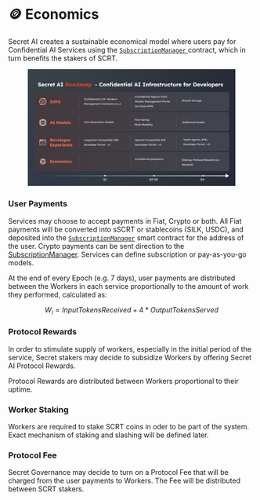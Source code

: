 # 🪙 Economics

Secret AI creates a sustainable economical model where users pay for Confidential AI Services using the [`SubscriptionManager` ](https://docs.scrt.network/secret-network-documentation/claive-ai/smart-contract-reference/subscriptionmanager)contract,  which in turn benefits the stakers of SCRT.&#x20;

<figure><img src="../.gitbook/assets/Secret Network Roadmap 2025.png" alt=""><figcaption></figcaption></figure>

### User Payments

Services may choose to accept payments in Fiat, Crypto or both. All Fiat payments will be converted into sSCRT or stablecoins (SILK, USDC), and deposited into the [`SubscriptionManager`](https://docs.scrt.network/secret-network-documentation/claive-ai/smart-contract-reference/subscriptionmanager) smart contract for the address of the user. Crypto payments can be sent direction to the [SubscriptionManager](https://docs.scrt.network/secret-network-documentation/claive-ai/smart-contract-reference/subscriptionmanager). Services can define subscription or pay-as-you-go models.

At the end of every Epoch (e.g. 7 days), user payments are distributed between the Workers in each service proportionally to the amount of work they performed, calculated as:

$$
W_i = Input Tokens Received + 4 * Output Tokens Served
$$

### Protocol Rewards

In order to stimulate supply of workers, especially in the initial period of the service, Secret stakers may decide to subsidize Workers by offering Secret AI Protocol Rewards.&#x20;

Protocol Rewards are distributed between Workers proportional to their uptime.

### Worker Staking

Workers are required to stake SCRT coins in oder to be part of the system. Exact mechanism of staking and slashing will be defined later.

### Protocol Fee

Secret Governance may decide to turn on a Protocol Fee that will be charged from the user payments to Workers. The Fee will be distributed between SCRT stakers.
